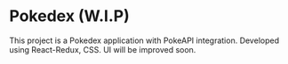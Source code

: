 # Pokedex (W.I.P)

This project is a Pokedex application with PokeAPI integration. Developed using React-Redux, CSS.
UI will be improved soon.
